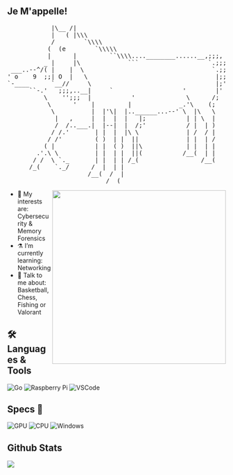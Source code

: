   ## Je M'appelle! 
 <pre>
            |\__ /|        
            |   ( |\\\      
            /        `\\\\       
           (  (e        `\\\\\
           |      |         ``\\\\....________......__,;;;,
          _ |     |\             ```                   `.;;;
 ___..--^/( |    |  \                                   `.;;
' o    9  ;;| O  |   \                                   |;;
`-____      `__//     \                                  |;'
      ``-.'   ;;;,..__|     `                   '        |'
          \    '';;;  |           '              \      /;
           \      '    |         |             _.'\    (;
            \          |  |'\|  |..______...--' \  |\   \
             |   ,     |  |  |  |   |;           | | \  |
             /  /..___.|  |--|  |  /;'           / |  | )
            / /.'       | |  |  |\ \             | /  / |
           / /'         ( )  | |  ||             | |  | /
          ( |           | |  ( )  ||\            | |  | |
        .'.\ \          | |  | |  ||(           /__(  | |
       / /  \ `._       | |  | | /_(                 /__(
      /_(    `._/      /  |  | |                         
                      /__(  /  |                        
                           /__(
</pre>


<img src="https://i.imgur.com/tTvkUOz.gif" align="right" width="400" height="auto"/> </a>


- 🔭 My interests are: Cybersecurity & Memory Forensics
- ⚗️ I’m currently learning: Networking 
- 💬 Talk to me about: Basketball, Chess, Fishing or Valorant

## 🛠 Languages & Tools 

![Go](https://img.shields.io/badge/Go-00ADD8?style=for-the-badge&logo=go&logoColor=white)
![Raspberry Pi](https://img.shields.io/badge/Raspberry%20Pi-A22846?style=for-the-badge&logo=Raspberry%20Pi&logoColor=white)
![VSCode](https://img.shields.io/badge/Visual_Studio_Code-0078D4?style=for-the-badge&logo=visual%20studio%20code&logoColor=white)

## Specs 🧪

![GPU](https://img.shields.io/badge/AMD-Radeon_RX_5500-ED1C24?style=for-the-badge&logo=amd&logoColor=white)
![CPU](https://img.shields.io/badge/AMD-Ryzen_7_3800X-ED1C24?style=for-the-badge&logo=amd&logoColor=white)
![Windows](https://img.shields.io/badge/Windows-0078D6?style=for-the-badge&logo=windows&logoColor=white) 

## Github Stats 

<img src="https://github-readme-stats.vercel.app/api/top-langs?username=girlhefunnyaf44&layout=compact&theme=tokyonight"/>

